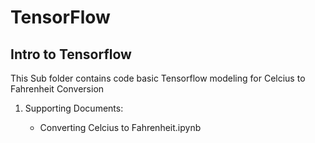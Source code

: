 # TensorFlow

## Intro to Tensorflow

This Sub folder contains code basic Tensorflow modeling for Celcius to Fahrenheit Conversion

1. Supporting Documents:

    - Converting Celcius to Fahrenheit.ipynb
